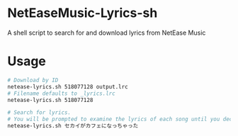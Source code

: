 # NetEaseMusic-Lyrics-sh
A shell script to search for and download lyrics from NetEase Music

# Usage

```bash
# Download by ID
netease-lyrics.sh 518077128 output.lrc
# Filename defaults to _lyrics.lrc
netease-lyrics.sh 518077128

# Search for lyrics. 
# You will be prompted to examine the lyrics of each song until you decide the one to be saved.
netease-lyrics.sh セカイがカフェになっちゃった
```
